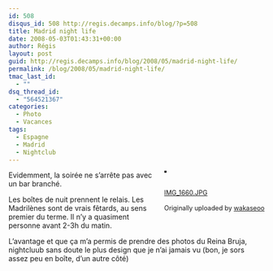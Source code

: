 ```yaml
---
id: 508
disqus_id: 508 http://regis.decamps.info/blog/?p=508
title: Madrid night life
date: 2008-05-03T01:43:31+00:00
author: Régis
layout: post
guid: http://regis.decamps.info/blog/2008/05/madrid-night-life/
permalink: /blog/2008/05/madrid-night-life/
tmac_last_id:
  - ""
dsq_thread_id:
  - "564521367"
categories:
  - Photo
  - Vacances
tags:
  - Espagne
  - Madrid
  - Nightclub
---
```

<div style="float: right; margin-left: 10px; margin-bottom: 10px;">
  <a href="http://www.flickr.com/photos/wakaseoo/2463390811/" title="photo sharing"><img src="http://farm3.static.flickr.com/2035/2463390811_eed176bd0c_m.jpg" alt="" style="border: solid 2px #000000;" /></a><br /> <br /> <span style="font-size: 0.9em; margin-top: 0px;"><br /> <a href="http://www.flickr.com/photos/wakaseoo/2463390811/">IMG_1660.JPG</a><br /> <br /> Originally uploaded by <a href="http://www.flickr.com/people/wakaseoo/">wakaseoo</a><br /> </span>
</div>

Evidemment, la soirée ne s’arrête pas avec un bar branché.

Les boîtes de nuit prennent le relais. Les Madrilènes sont de vrais fêtards, au sens premier du terme. Il n’y a quasiment personne avant 2-3h du matin. 

L’avantage et que ça m’a permis de prendre des photos du Reina Bruja, nightcluub sans doute le plus design que je n’ai jamais vu (bon, je sors assez peu en boîte, d’un autre côté)
  
<br clear="all" />
